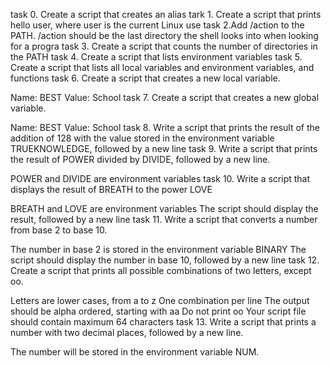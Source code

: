 task 0. Create a script that creates an alias
tark 1. Create a script that prints hello user, where user is the current Linux use
task 2.Add /action to the PATH. /action should be the last directory the shell looks into when looking for a progra
task 3. Create a script that counts the number of directories in the PATH
task 4. Create a script that lists environment variables
task 5. Create a script that lists all local variables and environment variables, and functions
task 6. Create a script that creates a new local variable.

Name: BEST
Value: School
task 7. Create a script that creates a new global variable.

Name: BEST
Value: School
task 8. Write a script that prints the result of the addition of 128 with the value stored in the environment variable TRUEKNOWLEDGE, followed by a new line
task 9. Write a script that prints the result of POWER divided by DIVIDE, followed by a new line.

POWER and DIVIDE are environment variables
task 10. Write a script that displays the result of BREATH to the power LOVE

BREATH and LOVE are environment variables
The script should display the result, followed by a new line
task 11. Write a script that converts a number from base 2 to base 10.

The number in base 2 is stored in the environment variable BINARY
The script should display the number in base 10, followed by a new line
task 12. Create a script that prints all possible combinations of two letters, except oo.

Letters are lower cases, from a to z
One combination per line
The output should be alpha ordered, starting with aa
Do not print oo
Your script file should contain maximum 64 characters
task 13. Write a script that prints a number with two decimal places, followed by a new line.

The number will be stored in the environment variable NUM.
